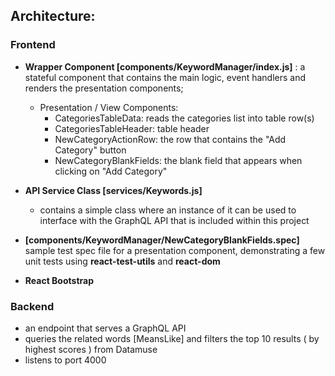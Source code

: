 

## Architecture:

### Frontend

- **Wrapper Component [components/KeywordManager/index.js]** : a stateful component that contains the main logic, event handlers and renders the presentation components;
	-  Presentation / View Components:
        - CategoriesTableData: reads the categories list into table row(s)
        -  CategoriesTableHeader: table header
        -  NewCategoryActionRow: the row that contains the "Add Category" button
        -  NewCategoryBlankFields: the blank field that appears when clicking on "Add Category"

- **API Service Class [services/Keywords.js]**
	- contains a simple class where an instance of it can be used to interface with the GraphQL API that is included within this project

- **[components/KeywordManager/NewCategoryBlankFields.spec]** sample test spec file for a presentation component, demonstrating a few unit tests using **react-test-utils** and **react-dom**
- **React Bootstrap**

### Backend
- an endpoint that serves a GraphQL API
- queries the related words [MeansLike] and filters the top 10 results ( by highest scores ) from Datamuse
- listens to port 4000


